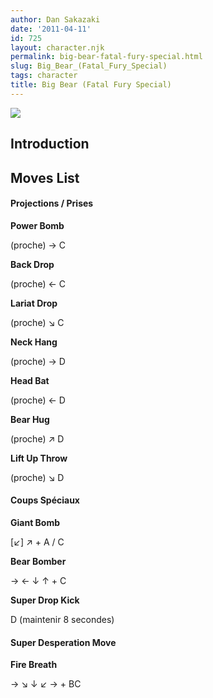```yaml
---
author: Dan Sakazaki
date: '2011-04-11'
id: 725
layout: character.njk
permalink: big-bear-fatal-fury-special.html
slug: Big_Bear_(Fatal_Fury_Special)
tags: character
title: Big Bear (Fatal Fury Special)
---
```


![](/images/Bigbear.PNG)  

## Introduction

## Moves List

#### Projections / Prises

**Power Bomb**

(proche) → C

**Back Drop**

(proche) ← C

**Lariat Drop**

(proche) ↘ C

**Neck Hang**

(proche) → D

**Head Bat**

(proche) ← D

**Bear Hug**

(proche) ↗ D

**Lift Up Throw**

(proche) ↘ D

#### Coups Spéciaux

**Giant Bomb**

\[↙\] ↗ + A / C

**Bear Bomber**

→ ← ↓ ↑ + C

**Super Drop Kick**

D (maintenir 8 secondes)

#### Super Desperation Move

**Fire Breath**

→ ↘ ↓ ↙ → + BC